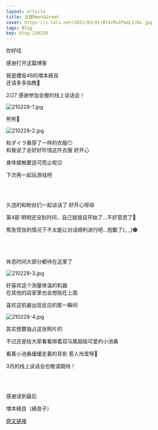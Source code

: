 ```yaml
---
layout: article
title: 全握Meet&Greet
cover: https://i.loli.net/2021/03/01/BtXcMvIPmqL1lOx.jpg
tags: Blog
key: blog-210228
---
```

你好哇

感谢打开这篇博客

我是櫻坂46的増本綺良<br/>
还请多多指教🌸

2/27 感谢参加全握的线上谈话会！
<!--more-->

![210228-1.jpg](https://i.loli.net/2021/03/01/BtXcMvIPmqL1lOx.jpg)

熊熊🐻

![210228-2.jpg](https://i.loli.net/2021/03/01/8aD7of4OxkQwLGP.jpg)


和ダイラ桑穿了一样的衣服😶<br/>
和我说了会好好珍惜这件衣服 好开心


身体接触要适可而止呢😌


下次再一起玩游戏吧


<br/><br/>


久违的和粉丝们一起谈话了 好开心呀😄


第4部
明明还没到时间，自己就擅自开始了...不好意思了🙇‍



焦急慌张的情况下不太能让对话顺利进行吧...抱歉了(_ _)🟠



<br/><br/>


休息时间大部分都待在这里了

![210228-3.jpg](https://i.loli.net/2021/03/01/2MAaTE69WzkuDLY.jpg)

好喜欢这个测量体温的机器<br/>
在其他的店家里也会想贴在上面


喜欢这机器出现反应的那一瞬间


![210228-4.jpg](https://i.loli.net/2021/03/01/1Vdk9i4NCqb2hWY.jpg)


其实想要独占这张照片的

不过还是给大家看看绑着双马尾超级可爱的小池桑




看着小池桑缓缓走着的背影 惹人怜爱呀👧








3月的线上谈话会也敬请期待！

<br/><br/>


感谢读到最后


増本綺良（綺良子）


[原文链接](https://sakurazaka46.com/s/s46/diary/detail/37993?cd=blog)